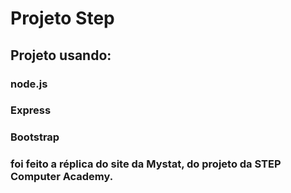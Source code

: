 
# Projeto Step

## Projeto usando:
### node.js
### Express
### Bootstrap

### foi feito a réplica do site da Mystat, do projeto da STEP Computer Academy.

